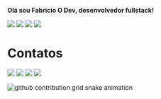 <p><strong>Olá sou Fabricio O Dev, desenvolvedor fullstack!</strong></p>
 
 <div align="left">
  <div> 
<img src="https://img.shields.io/badge/HTML-e06b12?style=for-the-badge&logo=html5&logoColor=white" />
<img src="https://img.shields.io/badge/CSS-1283e0?&style=for-the-badge&logo=css3&logoColor=white" />
<img src="https://img.shields.io/badge/JavaScript-F7DF1E?style=for-the-badge&logo=javascript&logoColor=414141" />
<img src="https://img.shields.io/badge/Node.js-43853D?style=for-the-badge&logo=node.js&logoColor=white"/> <br/>
 

 </div>
<h1>Contatos</h1>
<div>
 <a href="https://twitter.com/friliiDev?t=HrIDVuPgT9PDid7TYSj3vw&s=09"><img src="https://img.shields.io/twitter/follow/friliiDev" /></a>
 <a href="https://www.instagram.com/f.pgstz"><img src="https://img.shields.io/badge/Instagram-E4405F?style=for-the-badge&logo=instagram&logoColor=white" /></a>
 <a href="devpaiola@gmail.com"><img src="https://img.shields.io/badge/Gmail-D14836?style=for-the-badge&logo=gmail&logoColor=white" /></a>
<a href="https://www.linkedin.com/in/fabrício-paiola-246923241/"><img src="https://img.shields.io/badge/LinkedIn-0077B5?style=for-the-badge&logo=linkedin&logoColor=white" /></a>
</div>

<!-- github workflow  -->

 ![github contribution grid snake animation](https://raw.githubusercontent.com/devjosecarlosteles/devjosecarlosteles/output/github-contribution-grid-snake.svg)

